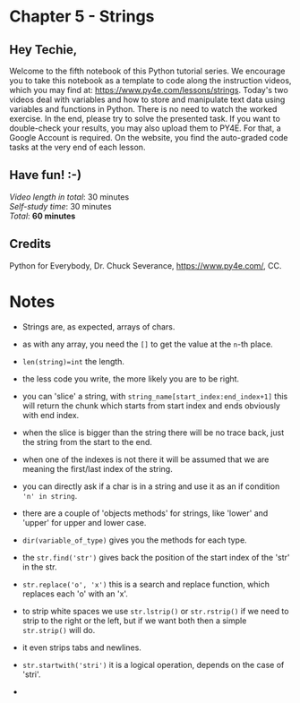 # Chapter 5 - Strings
## Hey Techie,   
Welcome to the fifth notebook of this Python tutorial series. We encourage you to take this notebook as a template to code along the instruction videos, which you may find at: https://www.py4e.com/lessons/strings. Today's two videos deal with variables and how to store and manipulate text data using variables and functions in Python. There is no need to watch the worked exercise. In the end, please try to solve the presented task. If you want to double-check your results, you may also upload them to PY4E. For that, a Google Account is required. On the website, you find the auto-graded code tasks at the very end of each lesson.

## Have fun! :-)   
*Video length in total*: 30 minutes   
*Self-study time*: 30 minutes   
*Total*: **60 minutes**   
## Credits
Python for Everybody, Dr. Chuck Severance, https://www.py4e.com/, CC.

# Notes

- Strings are, as expected, arrays of chars.

- as with any array, you need the `[]` to get the value at the `n`-th place.

- `len(string)=int` the length.

- the less code you write, the more likely you are to be right.

- you can 'slice' a string, with `string_name[start_index:end_index+1]` this will return the chunk which starts from start index and ends obviously with end index.

- when the slice is bigger than the string there will be no trace back, just the string from the start to the end.

- when one of the indexes is not there it will be assumed that we are meaning the first/last index of the string.

- you can directly ask if a char is in a string and use it as an if condition ` 'n' in string `.

- there are a couple of 'objects methods' for strings, like 'lower' and 'upper' for upper and lower case.

- `dir(variable_of_type)` gives you the methods for each type.

- the `str.find('str')` gives back the position of the start index of the 'str' in the str.

- `str.replace('o', 'x')` this is a search and replace function, which replaces each 'o' with an 'x'.

- to strip white spaces we use `str.lstrip()` or `str.rstrip()` if we need to strip to the right or the left, but if we want both then a simple `str.strip()` will do.

- it even strips tabs and newlines.

- `str.startwith('stri')` it is a logical operation, depends on the case of 'stri'.

- 
